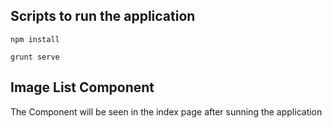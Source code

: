 ## Scripts to run the application

`npm install`

`grunt serve`


## Image List Component

The Component will be seen in the index page after sunning the application

